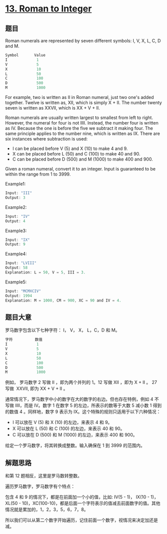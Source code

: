 # [13. Roman to Integer](https://leetcode.com/problems/roman-to-integer/)

## 题目

Roman numerals are represented by seven different symbols: I, V, X, L, C, D and M.

```c
Symbol       Value
I             1
V             5
X             10
L             50
C             100
D             500
M             1000
```

For example, two is written as II in Roman numeral, just two one's added together. Twelve is written as, XII, which is simply X + II. The number twenty seven is written as XXVII, which is XX + V + II.

Roman numerals are usually written largest to smallest from left to right. However, the numeral for four is not IIII. Instead, the number four is written as IV. Because the one is before the five we subtract it making four. The same principle applies to the number nine, which is written as IX. There are six instances where subtraction is used:

* I can be placed before V (5) and X (10) to make 4 and 9.
* X can be placed before L (50) and C (100) to make 40 and 90.
* C can be placed before D (500) and M (1000) to make 400 and 900.

Given a roman numeral, convert it to an integer. Input is guaranteed to be within the range from 1 to 3999.

Example1:

```c
Input: "III"
Output: 3
```

Example2:

```c
Input: "IV"
Output: 4
```

Example3:

```c
Input: "IX"
Output: 9
```

Example4:

```c
Input: "LVIII"
Output: 58
Explanation: L = 50, V = 5, III = 3.
```

Example5:

```c
Input: "MCMXCIV"
Output: 1994
Explanation: M = 1000, CM = 900, XC = 90 and IV = 4.
```

## 题目大意

罗马数字包含以下七种字符： I， V， X， L，C，D 和 M。

```c
字符          数值
I             1
V             5
X             10
L             50
C             100
D             500
M             1000
```

例如， 罗马数字 2 写做 II ，即为两个并列的 1。12 写做 XII ，即为 X + II 。 27 写做  XXVII, 即为 XX + V + II 。

通常情况下，罗马数字中小的数字在大的数字的右边。但也存在特例，例如 4 不写做 IIII，而是 IV。数字 1 在数字 5 的左边，所表示的数等于大数 5 减小数 1 得到的数值 4 。同样地，数字 9 表示为 IX。这个特殊的规则只适用于以下六种情况：

* I 可以放在 V (5) 和 X (10) 的左边，来表示 4 和 9。
* X 可以放在 L (50) 和 C (100) 的左边，来表示 40 和 90。
* C 可以放在 D (500) 和 M (1000) 的左边，来表示 400 和 900。

给定一个罗马数字，将其转换成整数。输入确保在 1 到 3999 的范围内。

## 解题思路

和第 12 题相反，这里是罗马数转整数。

遍历罗马数字，罗马数字有个特点：

包含 4 和 9 的情况下，都是在前面加一个小的值，比如: IV(5 - 1)， IX(10 - 1)， XL(50 - 10)，XC(100-10)，都是后面一个字符表示的值减去前面数字的值。其他情况就是累加的，1，2，3，5，6，7，8。

所以我们可以从第二个数字开始遍历，记住前面一个数字，视情况来决定加还是减。
